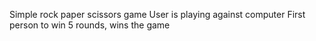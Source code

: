 Simple rock paper scissors game
User is playing against computer
First person to win 5 rounds, wins the game
